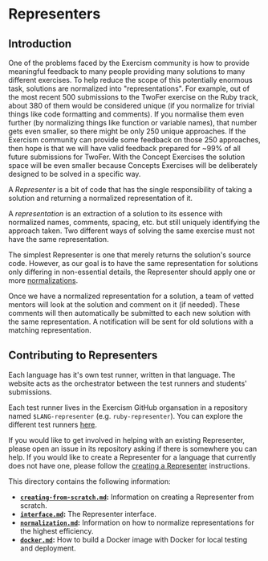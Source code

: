 # Representers

## Introduction

One of the problems faced by the Exercism community is how to provide meaningful feedback to many people providing many solutions to many different exercises.
To help reduce the scope of this potentially enormous task, solutions are normalized into "representations".
For example, out of the most recent 500 submissions to the TwoFer exercise on the Ruby track, about 380 of them would be considered unique (if you normalize for trivial things like code formatting and comments).
If you normalise them even further (by normalizing things like function or variable names), that number gets even smaller, so there might be only 250 unique approaches.
If the Exercism community can provide some feedback on those 250 approaches, then hope is that we will have valid feedback prepared for ~99% of all future submissions for TwoFer.
With the Concept Exercises the solution space will be even smaller because Concepts Exercises will be deliberately designed to be solved in a specific way.

A _Representer_ is a bit of code that has the single responsibility of taking a solution and returning a normalized representation of it.

A _representation_ is an extraction of a solution to its essence with normalized names, comments, spacing, etc. but still uniquely identifying the approach taken. Two different ways of solving the same exercise must not have the same representation.

The simplest Representer is one that merely returns the solution's source code.
However, as our goal is to have the same representation for solutions only differing in non-essential details, the Representer should apply one or more [normalizations](./normalization.md).

Once we have a normalized representation for a solution, a team of vetted mentors will look at the solution and comment on it (if needed).
These comments will then automatically be submitted to each new solution with the same representation.
A notification will be sent for old solutions with a matching representation.

## Contributing to Representers

Each language has it's own test runner, written in that language.
The website acts as the orchestrator between the test runners and students' submissions.

Each test runner lives in the Exercism GitHub organsation in a repository named `$LANG-representer` (e.g. `ruby-representer`).
You can explore the different test runners [here](https://github.com/exercism?q=-representer).

If you would like to get involved in helping with an existing Representer, please open an issue in its repository asking if there is somewhere you can help.
If you would like to create a Representer for a language that currently does not have one, please follow the [creating a Representer](creating-from-scratch.md) instructions.

This directory contains the following information:

- **[`creating-from-scratch.md`](./creating-from-scratch.md):** Information on creating a Representer from scratch.
- **[`interface.md`](./interface.md):** The Representer interface.
- **[`normalization.md`](./normalization.md):** Information on how to normalize representations for the highest efficiency.
- **[`docker.md`](./docker.md):** How to build a Docker image with Docker for local testing and deployment.
